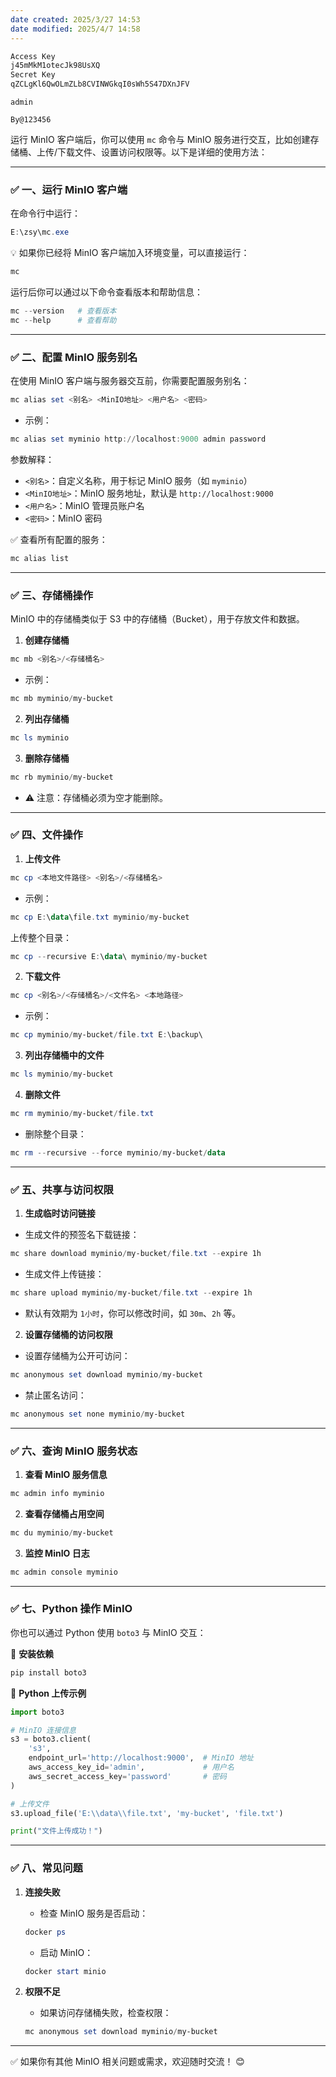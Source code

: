 ```yaml
---
date created: 2025/3/27 14:53
date modified: 2025/4/7 14:58
---
```


```python
Access Key
j45mMkM1otecJk98UsXQ
Secret Key
qZCLgKl6QwOLmZLb8CVINWGkqI0sWh5S47DXnJFV
```

`admin`

`By@123456`

运行 MinIO 客户端后，你可以使用 `mc` 命令与 MinIO 服务进行交互，比如创建存储桶、上传/下载文件、设置访问权限等。以下是详细的使用方法：

---

### ✅ **一、运行 MinIO 客户端**

在命令行中运行：

```powershell
E:\zsy\mc.exe
```

💡 如果你已经将 MinIO 客户端加入环境变量，可以直接运行：

```powershell
mc
```

运行后你可以通过以下命令查看版本和帮助信息：

```powershell
mc --version   # 查看版本
mc --help      # 查看帮助
```

---

### ✅ **二、配置 MinIO 服务别名**

在使用 MinIO 客户端与服务器交互前，你需要配置服务别名：

```powershell
mc alias set <别名> <MinIO地址> <用户名> <密码>
```

- 示例：

```powershell
mc alias set myminio http://localhost:9000 admin password
```

参数解释：

- `<别名>`：自定义名称，用于标记 MinIO 服务（如 `myminio`）
- `<MinIO地址>`：MinIO 服务地址，默认是 `http://localhost:9000`
- `<用户名>`：MinIO 管理员账户名
- `<密码>`：MinIO 密码

✅ 查看所有配置的服务：

```powershell
mc alias list
```

---

### ✅ **三、存储桶操作**

MinIO 中的存储桶类似于 S3 中的存储桶（Bucket），用于存放文件和数据。

1. **创建存储桶**

```powershell
mc mb <别名>/<存储桶名>
```

- 示例：

```powershell
mc mb myminio/my-bucket
```

2. **列出存储桶**

```powershell
mc ls myminio
```

3. **删除存储桶**

```powershell
mc rb myminio/my-bucket
```

- ⚠️ 注意：存储桶必须为空才能删除。

---

### ✅ **四、文件操作**

1. **上传文件**

```powershell
mc cp <本地文件路径> <别名>/<存储桶名>
```

- 示例：

```powershell
mc cp E:\data\file.txt myminio/my-bucket
```

上传整个目录：

```powershell
mc cp --recursive E:\data\ myminio/my-bucket
```

2. **下载文件**

```powershell
mc cp <别名>/<存储桶名>/<文件名> <本地路径>
```

- 示例：

```powershell
mc cp myminio/my-bucket/file.txt E:\backup\
```

3. **列出存储桶中的文件**

```powershell
mc ls myminio/my-bucket
```

4. **删除文件**

```powershell
mc rm myminio/my-bucket/file.txt
```

- 删除整个目录：

```powershell
mc rm --recursive --force myminio/my-bucket/data
```

---

### ✅ **五、共享与访问权限**

1. **生成临时访问链接**

- 生成文件的预签名下载链接：

```powershell
mc share download myminio/my-bucket/file.txt --expire 1h
```

- 生成文件上传链接：

```powershell
mc share upload myminio/my-bucket/file.txt --expire 1h
```

- 默认有效期为 `1小时`，你可以修改时间，如 `30m`、`2h` 等。

2. **设置存储桶的访问权限**

- 设置存储桶为公开可访问：

```powershell
mc anonymous set download myminio/my-bucket
```

- 禁止匿名访问：

```powershell
mc anonymous set none myminio/my-bucket
```

---

### ✅ **六、查询 MinIO 服务状态**

1. **查看 MinIO 服务信息**

```powershell
mc admin info myminio
```

2. **查看存储桶占用空间**

```powershell
mc du myminio/my-bucket
```

3. **监控 MinIO 日志**

```powershell
mc admin console myminio
```

---

### ✅ **七、Python 操作 MinIO**

你也可以通过 Python 使用 `boto3` 与 MinIO 交互：

📌 **安装依赖**

```bash
pip install boto3
```

📌 **Python 上传示例**

```python
import boto3

# MinIO 连接信息
s3 = boto3.client(
    's3',
    endpoint_url='http://localhost:9000',  # MinIO 地址
    aws_access_key_id='admin',             # 用户名
    aws_secret_access_key='password'       # 密码
)

# 上传文件
s3.upload_file('E:\\data\\file.txt', 'my-bucket', 'file.txt')

print("文件上传成功！")
```

---

### ✅ **八、常见问题**

1. **连接失败**

	- 检查 MinIO 服务是否启动：

	```powershell
    docker ps
    ```

	- 启动 MinIO：

	```powershell
    docker start minio
    ```

2. **权限不足**

	- 如果访问存储桶失败，检查权限：

	```powershell
    mc anonymous set download myminio/my-bucket
    ```

---

✅ 如果你有其他 MinIO 相关问题或需求，欢迎随时交流！ 😊